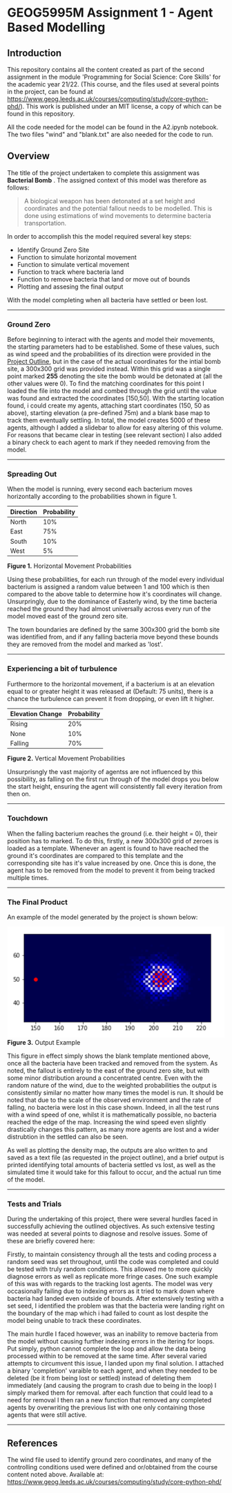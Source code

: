 ﻿
# GEOG5995M Assignment 1 - Agent Based Modelling

## Introduction

This repository contains all the content created as part of the second assignment in the module 'Programming for Social Science: Core Skills' for the academic year 21/22. (This course, and the files used at several points in the project, can be found at https://www.geog.leeds.ac.uk/courses/computing/study/core-python-phd/). This work is published under an MIT license, a copy of which can be found in this repository.

All the code needed for the model can be found in the A2.ipynb notebook. The two files "wind" and "blank.txt" are also needed for the code to run.

## Overview

The title of the project undertaken to complete this assignment was **Bacterial Bomb** . The assigned context of this model was therefore as follows:

>A biological weapon has been detonated at a set height and coordinates and the potential fallout needs to be modelled. This is done using estimations of wind movements to determine bacteria transportation.

In order to accomplish this the model required several key steps:

 - Identify Ground Zero Site
 - Function to simulate horizontal movement
 - Function to simulate vertical movement
 - Function to track where bacteria land
 - Function to remove bacteria that land or move out of bounds
 - Plotting and assesing the final output
 
With the model completing when all bacteria have settled or been lost.

---

### Ground Zero

Before beginning to interact with the agents and model their movements, the starting parameters had to be established. Some of these values, such as wind speed and the probabilities of its direction were provided in the [Project Outline](https://www.geog.leeds.ac.uk/courses/computing/study/core-python-phd/assessment2/wind.html), but in the case of the actual coordinates for the intial bomb site, a 300x300 grid was provided instead. Within this grid was a single point marked **255**  denoting the site the bomb would be detonated at (all the other values were 0). To find the matching coordinates for this point I loaded the file into the model and combed through the grid until the value was found and extracted the coordinates [150,50]. With the starting location found, i could create my agents, attaching start coordinates (150, 50 as above), starting elevation (a pre-defined 75m) and a blank base map to track them eventually settling. In total, the model creates 5000 of these agents, although I added a slidebar to allow for easy altering of this volume. For reasons that became clear in testing (see relevant section) I also added a binary check to each agent to mark if they needed removing from the model.

---
###  Spreading Out
 When the model is running, every second each bacterium moves horizontally according to the probabilities shown in figure 1.
 
| **Direction** | **Probability** |
|--|--|
| North |  10%|
| East | 75% |
| South | 10% |
| West |  5%|
**Figure 1.** Horizontal Movement Probabilities

Using these probabilities, for each run through of the model every individual bacterium is assigned a random value between 1 and 100 which is then compared to the above table to determine how it's coordinates will change. Unsurpringly, due to the dominance of Easterly wind, by the time bacteria reached the ground they had almost universally across every run of the model moved east of the ground zero site.

The town boundaries are defined by the same 300x300 grid the bomb site was identified from, and if any falling bacteria move beyond these bounds they are removed from the model and marked as 'lost'.

---
### Experiencing a bit of turbulence
Furthermore to the horizontal movement, if a bacterium is at an elevation equal to or greater height it was released at (Default: 75 units), there is a chance the turbulence can prevent it from dropping, or even lift it higher.

|  **Elevation Change**| **Probability** |
|--|--|
| Rising | 20% |
| None | 10% |
| Falling | 70% |
**Figure 2.** Vertical Movement Probabilities

Unsurprisngly the vast majority of agentss are not influenced by this possibility, as falling on the first run through of the model drops you below the start height, ensuring the agent will consistently fall every iteration from then on.

---
### Touchdown
When the falling bacterium reaches the ground (i.e. their height = 0), their position has to marked. To do this, firstly, a new 300x300 grid of zeroes is loaded as a template. Whenever an agent is found to have reached the ground it's coordinates are compared to this template and the corresponding site has it's value increased by one. Once this is done, the agent has to be removed from the model to prevent it from being tracked multiple times.


---
### The Final Product

An example of the model generated by the project is shown below:

![Model Example](/images/output.PNG)
**Figure 3.** Output Example

This figure in effect simply shows the blank template mentioned above, once all the bacteria have been tracked and removed from the system. As noted, the fallout is entirely to the east of the ground zero site, but with some minor distribution around a concentrated centre. Even with the random nature of the wind, due to the weighted probabilities the output is consistently similar no matter how many times the model is run. It should be noted that due to the scale of the observed environment and the rate of falling, no bacteria were lost in this case shown. Indeed, in all the test runs with a wind speed of one, whilst it is mathematically possible, no bacteria reached the edge of the map. Increasing the wind speed even slightly drastically changes this pattern, as many more agents are lost and a wider distrubtion in the settled can also be seen.

As well as plotting the density map, the outputs are also written to and saved as a text file (as requested in the project outline), and a brief output is printed identifying total amounts of bacteria settled vs lost, as well as the simulated time it would take for this fallout to occur, and the actual run time of the model.

---
### Tests and Trials

During the undertaking of this project, there were several hurdles faced in successfully achieving the outlined objectives. As such extensive testing was needed at several points to diagnose and resolve issues. Some of these are briefly covered here:

Firstly, to maintain consistency through all the tests and coding process a random seed was set throughout, until the code was completed and could be tested with truly random conditions. This allowed me to more quickly diagnose errors as well as replicate more fringe cases.
One such example of this was with regards to the tracking lost agents. The model was very occasionally failing due to indexing errors as it tried to mark down where bacteria had landed even outside of bounds. After extensively testing with a set seed, I identified the problem was that the bacteria were landing right on the boundary of the map which i had failed to count as lost despite the model being unable to track these coordinates.

The main hurdle I faced however, was an inability to remove bacteria from the model without causing further indexing errors in the itering for loops. Put simply, python cannot complete the loop and allow the data being processed within to be removed at the same time. After several varied attempts to circumvent this issue, I landed upon my final solution. I attached a binary 'completion' varaible to each agent, and when they needed to be deleted (be it from being lost or settled) instead of deleting them immediately (and causing the program to crash due to being in the loop) I simply marked them for removal. after each function that could lead to a need for removal I then ran a new function that removed any completed agents by overwriting the previous list with one only containing those agents that were still active.

---
## References

The wind file used to identify ground zero coordinates, and many of the controlling conditions used were defined and or/obtained from the course content noted above. Available at: https://www.geog.leeds.ac.uk/courses/computing/study/core-python-phd/


